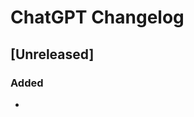 <!-- Keep a Changelog guide -> https://keepachangelog.com -->

# ChatGPT Changelog

## [Unreleased]
### Added
- 